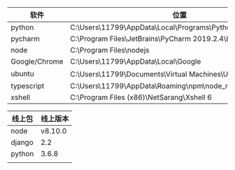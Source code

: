 | 软件          | 位置                                                       | 版本       |
| ------------- | ---------------------------------------------------------- | ---------- |
| python        | C:\Users\11799\AppData\Local\Programs\Python\Python37      | python3.75 |
| pycharm       | C:\Program Files\JetBrains\PyCharm 2019.2.4\bin            | 2019.2.4   |
| node          | C:\Program Files\nodejs                                    | 12.13.0    |
| Google/Chrome | C:\Users\11799\AppData\Local\Google                        |            |
| ubuntu        | C:\Users\11799\Documents\Virtual Machines\Ubuntu 64 位     |            |
| typescript    | C:\Users\11799\AppData\Roaming\npm\node_modules\typescript | 3.7.2      |
| xshell        | C:\Program Files (x86)\NetSarang\Xshell 6                  |            |

| 线上包 | 线上版本 |
| ------ | -------- |
| node   | v8.10.0  |
| django | 2.2      |
| python | 3.6.8    |
|        |          |

